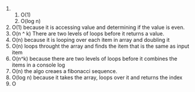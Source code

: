 1. 1) O(1)
   2) O(log n)
2. O(1) because it is accessing value and determining if the value is even.
3. O(n ^ k) There are two levels of loops before it returns a value.
4. O(n) because it is looping over each item in array and doubling it
5. O(n) loops throught the array and finds the item that is the same as input item
6. O(n^k) because there are two levels of loops before it combines the items in a console log
7. O(n) the algo creaes a fibonacci sequence. 
8. O(log n) because it takes the array, loops over it and returns the index
9. O
